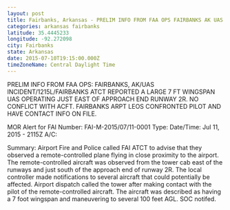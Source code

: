 ```yaml
---
layout: post
title: Fairbanks, Arkansas - PRELIM INFO FROM FAA OPS FAIRBANKS AK UAS INCIDENT 1215L FAIRBANKS ATCT REPORTED A LARGE
categories: arkansas fairbanks
latitude: 35.4445233
longitude: -92.272098
city: Fairbanks
state: Arkansas
date: 2015-07-10T19:15:00.000Z
timeZoneName: Central Daylight Time
---
```


PRELIM INFO FROM FAA OPS: FAIRBANKS, AK/UAS INCIDENT/1215L/FAIRBANKS ATCT REPORTED A LARGE 7 FT WINGSPAN UAS OPERATING JUST EAST OF APPROACH END RUNWAY 2R. NO CONFLICT WITH ACFT. FAIRBANKS ARPT LEOS CONFRONTED PILOT AND HAVE CONTACT INFO ON FILE. 


MOR Alert for FAI
Number: FAI-M-2015/07/11-0001
Type: 
Date/Time: Jul 11, 2015 - 2115Z
A/C: 

Summary: Airport Fire and Police called FAI ATCT to advise that they observed a remote-controlled plane flying in close proximity to the airport. The remote-controlled aircraft was observed from the tower cab east of the runways and just south of the approach end of runway 2R. The local controller made notifications to several aircraft that could potentially be affected. Airport dispatch called the tower after making contact with the pilot of the remote-controlled aircraft. The aircraft was described as having a 7 foot wingspan and maneuvering to several 100 feet AGL. SOC notifed.
